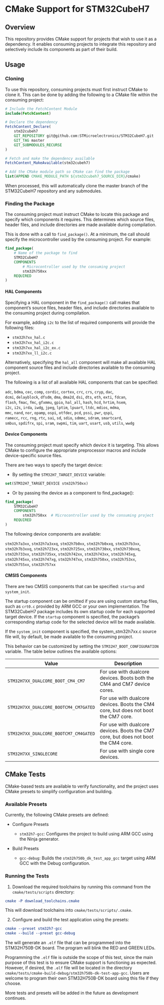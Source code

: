 # CMake Support for STM32CubeH7

## Overview

This repository provides CMake support for projects that wish to use it as a dependency. It enables consuming 
projects to integrate this repository and selectively include its components as part of their build.

## Usage

### Cloning

To use this repository, consuming projects must first instruct CMake to clone it. This can be done by adding the
following to a CMake file within the consuming project:

```cmake
# Include the FetchContent Module
include(FetchContent)

# Declare the dependency
FetchContent_Declare(
    stm32cubeh7
    GIT_REPOSITORY git@github.com:STMicroelectronics/STM32CubeH7.git
    GIT_TAG master
    GIT_SUBMODULES_RECURSE
)

# Fetch and make the dependency available
FetchContent_MakeAvailable(stm32cubeh7)

# Add the CMake module path so CMake can find the package
list(APPEND CMAKE_MODULE_PATH ${stm32cubeh7_SOURCE_DIR}/cmake)
```

When processed, this will automatically clone the master branch of the STM32CubeH7 repository and any submodules.

### Finding the Package

The consuming project must instruct CMake to locate this package and specify which components it requires. This
determines which source files, header files, and include directories are made available during compilation.

This is done with a call to `find_package()`. At a minimum, the call should specify the microcontroller used by the
consuming project. For example:

```cmake
find_package(
    # Name of the package to find
    STM32CubeH7
    COMPONENTS
        # Microcontroller used by the consuming project
        stm32h750xx
    REQUIRED
)
```

#### HAL Components

Specifying a HAL component in the `find_package()` call makes that component’s source files, header files, and include
directories available to the consuming project during compilation.

For example, adding `i2c` to the list of required components will provide the following files:

- `stm32h7xx_hal.c`
- `stm32h7xx_hal_i2c.c`
- `stm32h7xx_hal_i2c_ex.c`
- `stm32h7xx_ll_i2c.c`

Alternatively, specifying the `hal_all` component will make all available HAL component source files and include
directories available to the consuming project.

The following is a list of all available HAL components that can be specified:

`adc`, `bdma`, `cec`, `comp`, `cordic`, `cortex`, `crc`, `crs`, `cryp`, `dac`,  
`dcmi`, `delayblock`, `dfsdm`, `dma`, `dma2d`, `dsi`, `dts`, `eth`, `exti`, `fdcan`,  
`flash`, `fmac`, `fmc`, `gfxmmu`, `gpio`, `hal_all`, `hash`, `hcd`, `hrtim`, `hsem`,  
`i2c`, `i2s`, `irda`, `iwdg`, `jpeg`, `lptim`, `lpuart`, `ltdc`, `mdios`, `mdma`,  
`mmc`, `nand`, `nor`, `opamp`, `ospi`, `otfdec`, `pcd`, `pssi`, `pwr`, `qspi`,  
`ramecc`, `rcc`, `rng`, `rtc`, `sai`, `sd`, `sdio`, `sdmmc`, `sdram`, `smartcard`,  
`smbus`, `spdifrx`, `spi`, `sram`, `swpmi`, `tim`, `uart`, `usart`, `usb`, `utils`, `wwdg`

#### Device Components

The consuming project must specify which device it is targeting. This allows CMake to configure the appropriate
preprocessor macros and include device-specific source files.

There are two ways to specify the target device:

- By setting the `STM32H7_TARGET_DEVICE` variable:

```cmake
set(STM32H7_TARGET_DEVICE stm32h750xx)
```

- Or by passing the device as a component to find_package():

```cmake
find_package(
    STM32CubeH7
    COMPONENTS
        stm32h750xx  # Microcontroller used by the consuming project
    REQUIRED
)
```

The following device components are available:

`stm32h7a3xx`, `stm32h7a3xxq`, `stm32h7b0xx`, `stm32h7b0xxq`, `stm32h7b3xx`, `stm32h7b3xxq`, `stm32h723xx`,
`stm32h725xx`, `stm32h730xx`, `stm32h730xxq`, `stm32h733xx`, `stm32h735xx`, `stm32h742xx`, `stm32h743xx`,
`stm32h745xg`, `stm32h745xx`, `stm32h747xg`, `stm32h747xx`, `stm32h750xx`, `stm32h753xx`, `stm32h755xx`,
`stm32h757xx`

#### CMSIS Components

There are two CMSIS components that can be specified: `startup` and `system_init`.

The startup component can be omitted if you are using custom startup files, such as `crt0.c` provided by ARM GCC or
your own implementation. The STM32CubeH7 package includes its own startup code for each supported target device.
If the `startup` component is specified, the package’s corresponding startup code for the selected device will be
made available.

If the `system_init` component is specified, the system_stm32h7xx.c source file will, by default, be made available to
the consuming project.

This behavior can be customized by setting the `STM32H7_BOOT_CONFIGURATION` variable. The table below outlines the
available options:

| Value                                 | Description                                                                        |
|---------------------------------------|------------------------------------------------------------------------------------|
| `STM32H7XX_DUALCORE_BOOT_CM4_CM7`     | For use with dualcore devices. Boots both the CM4 and CM7 device cores.            |
| `STM32H7XX_DUALCORE_BOOTCM4_CM7GATED` | For use with dualcore devices. Boots the CM4 core, but does not boot the CM7 core. |
| `STM32H7XX_DUALCORE_BOOTCM7_CM4GATED` | For use with dualcore devices. Boots the CM7 core, but does not boot the CM4 core. |
| `STM32H7XX_SINGLECORE`                | For use with single core devices.                                                  |

## CMake Tests

CMake-based tests are available to verify functionality, and the project uses CMake presets to simplify configuration
and building.

### Available Presets

Currently, the following CMake presets are defined:

- Configure Presets

  - `stm32h7-gcc`: Configures the project to build using ARM GCC using the Ninja generator.

- Build Presets

  - `gcc-debug`: Builds the `stm32h750b_dk_test_app_gcc` target using ARM GCC with the Debug configuration.

### Running the Tests

1. Download the required toolchains by running this command from the `cmake/tests/scripts` directory:

```cmake
cmake -P download_toolchains.cmake
```

This will download toolchains into `cmake/tests/scripts/.cmake`.

2. Configure and build the test application using the presets:

```cmake
cmake --preset stm32h7-gcc
cmake --build --preset gcc-debug
```

The will generate an `.elf` file that can be programmed into the STM32H750B-DK board. The program will blink the RED
and GREEN LEDs.

Programming the `.elf` file is outside the scope of this test, since the main purpose of this test is to ensure CMake
support is functioning as expected. However, if desired, the `.elf` file will be located in the directory
`cmake/tests/cmake-build-debug/stm32h750b-dk-test-app-gcc`. Users are welcome to program their own STM32H750B-DK board
using this file if they choose.

More tests and presets will be added in the future as development continues.
